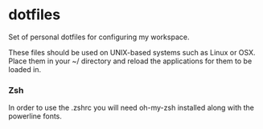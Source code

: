 # dotfiles

Set of personal dotfiles for configuring my workspace.

These files should be used on UNIX-based systems such as Linux or OSX. Place them in your ~/ directory and reload the applications for them to be loaded in.

### Zsh
In order to use the .zshrc you will need oh-my-zsh installed along with the powerline fonts.

